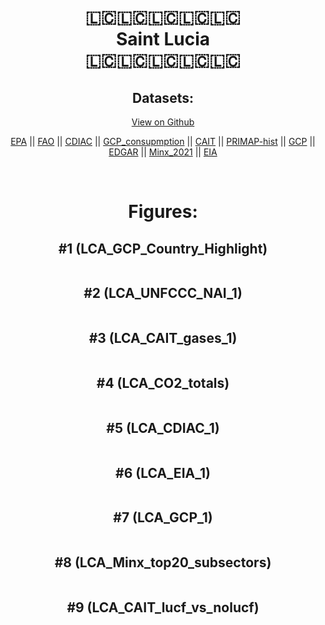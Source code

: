 
<center>
<h1 align="center">
🇱🇨🇱🇨🇱🇨🇱🇨🇱🇨
<br>
Saint Lucia
<br>
🇱🇨🇱🇨🇱🇨🇱🇨🇱🇨
</h1>
<h2>Datasets:</h2>
<p><a href="https://github.com/dquintani/GreenhouseData/tree/master/country_data/LCA_Saint Lucia/data">View on Github</a>
<br></p><p><a href="data/LCA_EPA.csv">EPA</a> || <a href="data/LCA_FAO.csv">FAO</a> || <a href="data/LCA_CDIAC.csv">CDIAC</a> || <a href="data/LCA_GCP_consupmption.csv">GCP_consupmption</a> || <a href="data/LCA_CAIT.csv">CAIT</a> || <a href="data/LCA_PRIMAP-hist.csv">PRIMAP-hist</a> || <a href="data/LCA_GCP.csv">GCP</a> || <a href="data/LCA_EDGAR.csv">EDGAR</a> || <a href="data/LCA_Minx_2021.csv">Minx_2021</a> || <a href="data/LCA_EIA.csv">EIA</a></p><p><br></p>
<h1>Figures:</h1><h2>#1 (LCA_GCP_Country_Highlight)</h2>
<p><img alt="" src="figures/LCA_GCP_Country_Highlight.png" /></p><h2>#2 (LCA_UNFCCC_NAI_1)</h2>
<p><img alt="" src="figures/LCA_UNFCCC_NAI_1.png" /></p><h2>#3 (LCA_CAIT_gases_1)</h2>
<p><img alt="" src="figures/LCA_CAIT_gases_1.png" /></p><h2>#4 (LCA_CO2_totals)</h2>
<p><img alt="" src="figures/LCA_CO2_totals.png" /></p><h2>#5 (LCA_CDIAC_1)</h2>
<p><img alt="" src="figures/LCA_CDIAC_1.png" /></p><h2>#6 (LCA_EIA_1)</h2>
<p><img alt="" src="figures/LCA_EIA_1.png" /></p><h2>#7 (LCA_GCP_1)</h2>
<p><img alt="" src="figures/LCA_GCP_1.png" /></p><h2>#8 (LCA_Minx_top20_subsectors)</h2>
<p><img alt="" src="figures/LCA_Minx_top20_subsectors.png" /></p><h2>#9 (LCA_CAIT_lucf_vs_nolucf)</h2>
<p><img alt="" src="figures/LCA_CAIT_lucf_vs_nolucf.png" /></p>